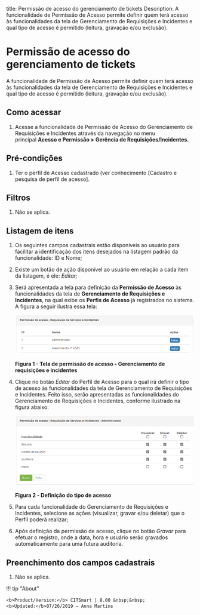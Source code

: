 title: Permissão de acesso do gerenciamento de tickets
Description: A funcionalidade de Permissão de Acesso permite definir quem terá acesso às funcionalidades da tela de Gerenciamento de Requisições e Incidentes e
qual tipo de acesso é permitido (leitura, gravação e/ou exclusão).

# Permissão de acesso do gerenciamento de tickets



A funcionalidade de Permissão de Acesso permite definir quem terá acesso às
funcionalidades da tela de Gerenciamento de Requisições e Incidentes e qual tipo
de acesso é permitido (leitura, gravação e/ou exclusão).

Como acessar
-----------

1.  Acesse a funcionalidade de Permissão de Acesso do Gerenciamento de
    Requisições e Incidentes através da navegação no menu principal **Acesso e
    Permissão  > Gerência de Requisições/Incidentes.**

Pré-condições
-------------

1.  Ter o perfil de Acesso cadastrado (ver conhecimento [Cadastro e pesquisa de
    perfil de acesso].

Filtros
-------

1.  Não se aplica.

Listagem de itens
----------------

1.  Os seguintes campos cadastrais estão disponíveis ao usuário para facilitar a
    identificação dos itens desejados na listagem padrão da funcionalidade: ID
    e Nome;

2.  Existe um botão de ação disponível ao usuário em relação a cada item da
    listagem, é ele: *Editar;*

3.  Será apresentada a tela para definição da **Permissão de Acesso** às
    funcionalidades da tela de **Gerenciamento de Requisições e Incidentes**, na
    qual exibe os **Perfis de Acesso** já registrados no sistema. A figura a
    seguir ilustra essa tela:

    ![Criar](images/permission-1.png)
    
    **Figura 1 - Tela de permissão de acesso - Gerenciamento de requisições e
incidentes**

1.  Clique no botão *Editar* do Perfil de Acesso para o qual irá definir o tipo
    de acesso às funcionalidades da tela de Gerenciamento de Requisições e
    Incidentes. Feito isso, serão apresentadas as funcionalidades do
    Gerenciamento de Requisições e Incidentes, conforme ilustrado na figura
    abaixo:

    ![Criar](images/permission-2.png)
    
    **Figura 2 - Definição do tipo de acesso**

2.  Para cada funcionalidade do Gerenciamento de Requisições e Incidentes,
    selecione as ações (visualizar, gravar e/ou deletar) que o Perfil poderá
    realizar;

3.  Após definição da permissão de acesso, clique no botão *Gravar* para efetuar
    o registro, onde a data, hora e usuário serão gravados automaticamente para
    uma futura auditoria.

Preenchimento dos campos cadastrais
---------------------------------

1.  Não se aplica.


!!! tip "About"

    <b>Product/Version:</b> CITSmart | 8.00 &nbsp;&nbsp;
    <b>Updated:</b>07/26/2019 – Anna Martins
